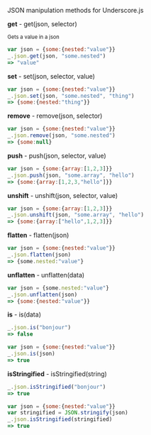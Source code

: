 JSON manipulation methods for Underscore.js

**get** - get(json, selector)

<sub>Gets a value in a json</sub>

```javascript
var json = {some:{nested:"value"}}
_.json.get(json, "some.nested")
=> "value"
```

**set** - set(json, selector, value)

```javascript
var json = {some:{nested:"value"}}
_.json.set(json, "some.nested", "thing")
=> {some:{nested:"thing"}}
```

**remove** - remove(json, selector)

```javascript
var json = {some:{nested:"value"}}
_.json.remove(json, "some.nested")
=> {some:null}
```

**push** - push(json, selector, value)

```javascript
var json = {some:{array:[1,2,3]}}
_.json.push(json, "some.array", "hello")
=> {some:{array:[1,2,3,"hello"]}}
```

**unshift** - unshift(json, selector, value)

```javascript
var json = {some:{array:[1,2,3]}}
_.json.unshift(json, "some.array", "hello")
=> {some:{array:["hello",1,2,3]}}
```

**flatten** - flatten(json)

```javascript
var json = {some:{nested:"value"}}
_.json.flatten(json)
=> {some.nested:"value"}
```

**unflatten** - unflatten(data)

```javascript
var json = {some.nested:"value"}
_.json.unflatten(json)
=> {some:{nested:"value"}}
```

**is** - is(data)

```javascript
_.json.is("bonjour")
=> false

var json = {some:{nested:"value"}}
_.json.is(json)
=> true

```

**isStringified** - isStringified(string)

```javascript
_.json.isStringified("bonjour")
=> true

var json = {some:{nested:"value"}}
var stringified = JSON.stringify(json)
_.json.isStringified(stringified)
=> true
```
